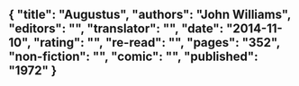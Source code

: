 {
 "title": "Augustus",
 "authors": "John Williams",
 "editors": "",
 "translator": "",
 "date": "2014-11-10",
 "rating": "",
 "re-read": "",
 "pages": "352",
 "non-fiction": "",
 "comic": "",
 "published": "1972"
}
---


